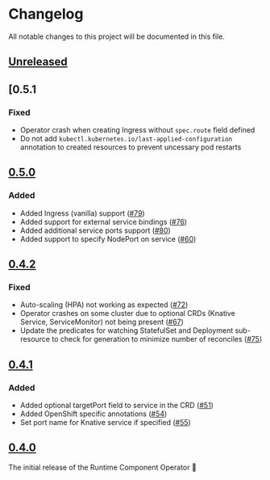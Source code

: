 <!--
This file includes chronologically ordered list of notable changes visible to end users for each version of the Runtime Component Operator. Keep a summary of the change and link to the pull request.

The format is based on [Keep a Changelog](https://keepachangelog.com/en/1.0.0/),
and this project adheres to [Semantic Versioning](https://semver.org/spec/v2.0.0.html).
-->

# Changelog
All notable changes to this project will be documented in this file.

## [Unreleased]

## [0.5.1

### Fixed

- Operator crash when creating Ingress without `spec.route` field defined
- Do not add `kubectl.kubernetes.io/last-applied-configuration` annotation to created resources to prevent uncessary pod restarts


## [0.5.0]

### Added

- Added Ingress (vanilla) support ([#79](https://github.com/application-stacks/runtime-component-operator/pull/79))
- Added support for external service bindings ([#76](https://github.com/application-stacks/runtime-component-operator/pull/76))
- Added additional service ports support ([#80](https://github.com/application-stacks/runtime-component-operator/pull/80))
- Added support to specify NodePort on service ([#60](https://github.com/application-stacks/runtime-component-operator/pull/60))

## [0.4.2]

### Fixed

- Auto-scaling (HPA) not working as expected ([#72](https://github.com/application-stacks/runtime-component-operator/pull/72))
- Operator crashes on some cluster due to optional CRDs (Knative Service, ServiceMonitor) not being present ([#67](https://github.com/application-stacks/runtime-component-operator/pull/67))
- Update the predicates for watching StatefulSet and Deployment sub-resource to check for generation to minimize number of reconciles ([#75](https://github.com/application-stacks/runtime-component-operator/pull/75))

## [0.4.1]

### Added

- Added optional targetPort field to service in the CRD ([#51](https://github.com/application-stacks/runtime-component-operator/pull/51))
- Added OpenShift specific annotations ([#54](https://github.com/application-stacks/runtime-component-operator/pull/54))
- Set port name for Knative service if specified ([#55](https://github.com/application-stacks/runtime-component-operator/pull/55))

## [0.4.0]

The initial release of the Runtime Component Operator 🎉


[Unreleased]: https://github.com/application-stacks/runtime-component-operator/compare/v0.5.0...HEAD
[0.5.0]: https://github.com/application-stacks/runtime-component-operator/releases/tag/v0.5.0
[0.4.2]: https://github.com/application-stacks/runtime-component-operator/releases/tag/v0.4.2
[0.4.1]: https://github.com/application-stacks/runtime-component-operator/releases/tag/v0.4.1
[0.4.0]: https://github.com/application-stacks/runtime-component-operator/releases/tag/v0.4.0

